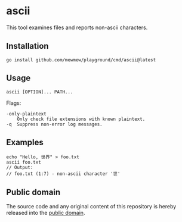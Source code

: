 # ascii

This tool examines files and reports non-ascii characters.

## Installation

	go install github.com/mewmew/playground/cmd/ascii@latest

## Usage

	ascii [OPTION]... PATH...

Flags:

	-only-plaintext
	  	Only check file extensions with known plaintext.
	-q	Suppress non-error log messages.

## Examples

	echo "Hello, 世界" > foo.txt
	ascii foo.txt
	// Output:
	// foo.txt (1:7) - non-ascii character '世'

## Public domain

The source code and any original content of this repository is hereby released into the [public domain].

[public domain]: https://creativecommons.org/publicdomain/zero/1.0/
